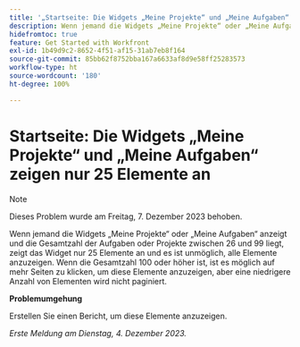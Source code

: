 ```yaml
---
title: '„Startseite: Die Widgets „Meine Projekte“ und „Meine Aufgaben“ zeigen nur 25 Elemente an“'
description: Wenn jemand die Widgets „Meine Projekte“ oder „Meine Aufgaben“ anzeigt und die Gesamtzahl der Aufgaben oder Projekte zwischen 26 und 99 liegt, zeigt das Widget nur 25 Elemente an und es ist unmöglich, alle Elemente anzuzeigen. Wenn die Gesamtzahl 100 oder höher ist, ist es möglich auf mehr Seiten zu klicken, um diese Elemente anzuzeigen, aber eine niedrigere Anzahl von Elementen wird nicht paginiert.
hidefromtoc: true
feature: Get Started with Workfront
exl-id: 1b49d9c2-8652-4f51-af15-31ab7eb8f164
source-git-commit: 85bb62f8752bba167a6633af8d9e58ff25283573
workflow-type: ht
source-wordcount: '180'
ht-degree: 100%

---
```


# Startseite: Die Widgets „Meine Projekte“ und „Meine Aufgaben“ zeigen nur 25 Elemente an

>[!NOTE]
>
>Dieses Problem wurde am Freitag, 7. Dezember 2023 behoben.

Wenn jemand die Widgets „Meine Projekte“ oder „Meine Aufgaben“ anzeigt und die Gesamtzahl der Aufgaben oder Projekte zwischen 26 und 99 liegt, zeigt das Widget nur 25 Elemente an und es ist unmöglich, alle Elemente anzuzeigen. Wenn die Gesamtzahl 100 oder höher ist, ist es möglich auf mehr Seiten zu klicken, um diese Elemente anzuzeigen, aber eine niedrigere Anzahl von Elementen wird nicht paginiert.

**Problemumgehung**

Erstellen Sie einen Bericht, um diese Elemente anzuzeigen.

_Erste Meldung am Dienstag, 4. Dezember 2023._
